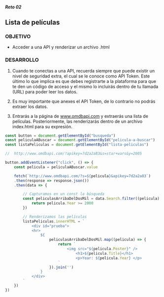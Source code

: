 ##### Reto 02
## Lista de películas

### OBJETIVO

* Acceder a una API y renderizar un archivo .html

### DESARROLLO

1. Cuando te conectas a una API, recuerda siempre que puede existir un nivel de seguridad extra, el cual se le conoce como API Token. Este último lo que implica es que debes registrarte a la plataforma para que te den un código de acceso y el mismo lo incluirás dentro de tu llamada (URL) para poder leer los datos.

2. Es muy importante que anexes el API Token, de lo contrario no podrás extraer los datos.

3. Entrarás a la página de www.omdbapi.com y extraerás una lista de películas. Posteriormente, las renderizarás dentro de un archivo index.html para su expresión.

```javascript
const button = document.getElementById("busqueda")
const peliculaABuscar = document.getElementById("pelicula-a-buscar")
const listaPeliculas = document.getElementById("lista-peliculas")

//  http://www.omdbapi.com/?apikey=7d2a2a83&s=star+wars&y=2005

button.addEventListener("click", () => {
    const pelicula = peliculaABuscar.value

    fetch(`http://www.omdbapi.com/?s=${pelicula}&apikey=7d2a2a83`)
    .then(response => response.json())
    .then(data => {

        // Capturamos en un const la búsqueda
        const peliculasArribaDelDosMil = data.Search.filter((pelicula) => {
            return pelicula.Year >= 2000
        })

        // Renderizamos las películas
        listaPeliculas.innerHTML = `
            <div id="prueba">
            <hr>
                ${
                    peliculasArribaDelDosMil.map((pelicula) => {
                        return `
                            <img src="${pelicula.Poster}" />
                                <h1>${pelicula.Title}</h1>
                                <p>Year: ${pelicula.Year} </p>
                        `
                    }).join('')
                }
            </div>
        `
    })
})
```
